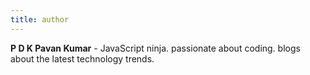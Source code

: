 ```yaml
---
title: author
---
```


**P D K Pavan Kumar** - JavaScript ninja. passionate about coding.
blogs about the latest technology trends.
